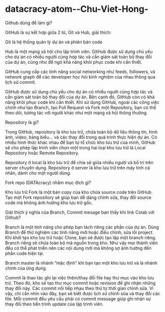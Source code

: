# datacracy-atom--Chu-Viet-Hong-
Github dùng để làm gì?

GitHub là sự kết hợp giữa 2 từ, Git và Hub, giải thích:

Git là hệ thống quản lý dự án và phiên bản code

Hub là một mạng xã hội cho lập trình viên. GitHub được sử dụng chủ yếu cho dự án có nhiều người cùng hợp tác và cần giám sát toàn bộ thay đổi của dự án, cũng như để ngõ khả    năng khôi phục code khi cần thiết.

GitHub cung cấp các tính năng social networking như feeds, followers, và network graph để các developer học hỏi kinh nghiệm của nhau thông qua lịch sử commit.

GitHub được sử dụng chủ yếu cho dự án có nhiều người cùng hợp tác và cần giám sát toàn bộ thay đổi của dự án. Bên cạnh đó, GitHub còn có khả năng khôi phục code khi cần        thiết. Khi sử dụng GitHub, ngoài các công việc chính như tạo Branch, tạo Pull Request và Fork một Repository, bạn có thể theo dõi, tương tác với người khác như một mạng xã    hội thông thường.

Repository là gì?

Trong GitHub, repository là kho lưu trữ, chứa toàn bộ dữ liệu thông tin, hình ảnh, video, bảng biểu… và các thay đổi trong quá trình thực hiện dự án. Có nhiều hình thức khác  nhau để bạn tự tổ chức kho lưu trữ của mình, GitHub sẽ cho phép lập trình viên chọn một trong hai loại kho lưu trữ là Local Repository hoặc Remote Repository.

Repository ở local là kho lưu trữ để chia sẻ giữa nhiều người và bố trí trên server chuyên dụng. Repository ở server là kho lưu trữ trên máy tính cá nhân, dành cho một người  dùng.

Fork repo (DATAcracy) nhằm mục đích gì?

Kho lưu trữ Fork là một bản copy của kho chứa source code trên GitHub. Tạo một Fork repository sẽ giúp bạn dễ dàng chỉnh sửa, thay đổi source code mà không ảnh hưởng kho lưu  trữ gốc.

Giải thích ý nghĩa của Branch, Commit mesage bạn thấy khi link Colab với Github?

Branch là một tính năng cho phép bạn tách riêng các phần của dự án. Dùng Branch để thử nghiệm các tính năng mới hoặc điều chỉnh, sửa lỗi project. Khi khởi tạo kho lưu trữ      hoặc Clone, bạn sẽ được tạo lập một branch riêng. Branch riêng sẽ chứa toàn bộ mã nguồn trong kho. Như vậy mọi thành viên đều có thể phát triển nên các nội dung mới mà không  sợ ảnh hưởng đến phần code hiện tại.

Branch master là nhánh “mặc định” khi bạn tạo một kho lưu trữ và là nhánh chính của ứng dụng.

Commit là thao tác ghi lại việc thêm/thay đổi file hay thư mục vào kho lưu trữ. Theo đó, kho sẽ tạo thư mục commit hoặc revision để ghi nhận những thay đổi này. Các commit    nối tiếp nhau theo thứ tự thời gian chỉnh sửa. Vì vậy, chỉ cần nhìn vào đây, bạn sẽ biết được lịch sử chỉnh sửa và thay đổi các file. Mỗi commit đều yêu cầu phải có commit    message giúp ghi nhận sự thay đổi theo tiến trình update của lập trình viên.
